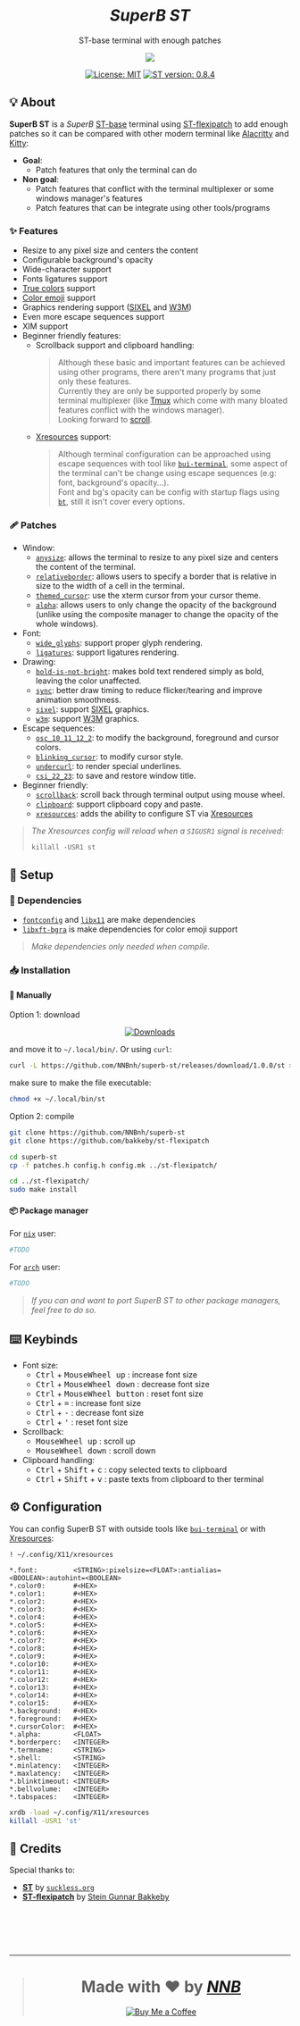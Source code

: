 <h1 align="center"><i>SuperB ST</i></h1>
<p align="center">ST-base terminal with enough patches</p>
<p align="center"><img src="https://user-images.githubusercontent.com/43980777/121320376-4ef51180-c937-11eb-9cd8-f06dafab918e.png"></p>
<p align="center"><a href="https://github.com/NNBnh/superbst/blob/main/LICENSE"><img src="https://img.shields.io/badge/license-mit--1.1-%233978A8.svg?labelColor=39314B&style=for-the-badge&logoColor=FFFFFF" alt="License: MIT"></a> <a href="https://st.suckless.org"><img src="https://img.shields.io/badge/st_version-0.8.4-%233978A8.svg?labelColor=39314B&style=for-the-badge&logoColor=FFFFFF" alt="ST version: 0.8.4"></a></p>

## 💡 About

**SuperB ST** is a _SuperB_ [ST-base](https://st.suckless.org) terminal using [ST-flexipatch](https://github.com/bakkeby/st-flexipatch) to add enough patches so it can be compared with other modern terminal like [Alacritty](https://github.com/alacritty/alacritty) and [Kitty](https://sw.kovidgoyal.net/kitty):

- **Goal**:
  - Patch features that only the terminal can do
- **Non goal**:
  - Patch features that conflict with the terminal multiplexer or some windows manager's features
  - Patch features that can be integrate using other tools/programs

### ✨ Features

- Resize to any pixel size and centers the content
- Configurable background's opacity
- Wide-character support
- Fonts ligatures support
- [True colors](https://gist.github.com/XVilka/8346728) support
- [Color emoji](https://gitlab.freedesktop.org/xorg/lib/libxft/-/merge_requests/1) support
- Graphics rendering support ([SIXEL](https://en.wikipedia.org/wiki/Sixel) and [W3M](http://w3m.sourceforge.net))
- Even more escape sequences support
- XIM support
- Beginner friendly features:
  - Scrollback support and clipboard handling:
    > Although these basic and important features can be achieved using other programs, there aren't many programs that just only these features.<br>
    > Currently they are only be supported properly by some terminal multiplexer (like [Tmux](https://github.com/tmux/tmux/wiki) which come with many bloated features conflict with the windows manager).<br>
    > Looking forward to [scroll](https://tools.suckless.org/scroll).
  - [Xresources](https://wiki.archlinux.org/title/X_resources) support:
    > Although terminal configuration can be approached using escape sequences with tool like [`bui-terminal`](https://github.com/NNBnh/bui-terminal), some aspect of the terminal can't be change using escape sequences (e.g: font, background's opacity...).<br>
    > Font and bg's opacity can be config with startup flags using [`bt`](https://github.com/NNBnh/bt), still it isn't cover every options.

### 🩹 Patches

- Window:
  - [`anysize`](https://st.suckless.org/patches/anysize): allows the terminal to resize to any pixel size and centers the content of the terminal.
  - [`relativeborder`](https://st.suckless.org/patches/relativeborder): allows users to specify a border that is relative in size to the width of a cell in the terminal.
  - [`themed_cursor`](https://st.suckless.org/patches/themed_cursor): use the xterm cursor from your cursor theme.
  - [`alpha`](https://st.suckless.org/patches/alpha): allows users to only change the opacity of the background (unlike using the composite manager to change the opacity of the whole windows).
- Font:
  - [`wide_glyphs`](https://www.reddit.com/r/suckless/comments/jt90ai/update_support_for_proper_glyph_rendering_in_st): support proper glyph rendering.
  - [`ligatures`](https://st.suckless.org/patches/ligatures): support ligatures rendering.
- Drawing:
  - [`bold-is-not-bright`](https://st.suckless.org/patches/bold-is-not-bright): makes bold text rendered simply as bold, leaving the color unaffected.
  - [`sync`](https://st.suckless.org/patches/sync): better draw timing to reduce flicker/tearing and improve animation smoothness.
  - [`sixel`](https://gist.github.com/saitoha/70e0fdf22e3e8f63ce937c7f7da71809): support [SIXEL](https://en.wikipedia.org/wiki/Sixel) graphics.
  - [`w3m`](https://st.suckless.org/patches/w3m): support [W3M](http://w3m.sourceforge.net) graphics.
- Escape sequences:
  - [`osc_10_11_12_2`](https://st.suckless.org/patches/osc_10_11_12_2): to modify the background, foreground and cursor colors.
  - [`blinking_cursor`](https://st.suckless.org/patches/blinking_cursor): to modify cursor style.
  - [`undercurl`](https://st.suckless.org/patches/undercurl): to render special underlines.
  - [`csi_22_23`](https://st.suckless.org/patches/csi_22_23): to save and restore window title.
- Beginner friendly:
  - [`scrollback`](https://st.suckless.org/patches/scrollback): scroll back through terminal output using mouse wheel.
  - [`clipboard`](https://st.suckless.org/patches/clipboard): support clipboard copy and paste.
  - [`xresources`](https://st.suckless.org/patches/xresources): adds the ability to configure ST via [Xresources](https://wiki.archlinux.org/title/X_resources)

> _The Xresources config will reload when a `SIGUSR1` signal is received:_
>
> `killall -USR1 st`

## 🚀 Setup

### 🧾 Dependencies

- [`fontconfig`](https://archlinux.org/packages/extra/x86_64/fontconfig) and [`libx11`](https://archlinux.org/packages/extra/x86_64/libx11) are make dependencies
- [`libxft-bgra`](https://aur.archlinux.org/packages/libxft-bgra) is make dependencies for color emoji support

> _Make dependencies only needed when compile._

### 📥 Installation

#### 🔧 Manually

Option 1: download

<p align="center"><a href="https://github.com/NNBnh/superb-st/releases"><img src="https://img.shields.io/github/downloads/NNBnh/superb-st/total?color=3978A8&labelColor=39314B&style=for-the-badge" alt="Downloads"></a></p>

and move it to `~/.local/bin/`. Or using `curl`:

```sh
curl -L https://github.com/NNBnh/superb-st/releases/download/1.0.0/st > ~/.local/bin/st
```

make sure to make the file executable:

```sh
chmod +x ~/.local/bin/st
```

Option 2: compile

```sh
git clone https://github.com/NNBnh/superb-st
git clone https://github.com/bakkeby/st-flexipatch

cd superb-st
cp -f patches.h config.h config.mk ../st-flexipatch/

cd ../st-flexipatch/
sudo make install
```

#### 📦 Package manager

For [`nix`](https://nixos.org) user:

```sh
#TODO
```

For [`arch`](https://archlinux.org) user:

```sh
#TODO
```

> _If you can and want to port SuperB ST to other package managers, feel free to do so._

## ⌨️ Keybinds

- Font size:
  - <kbd>Ctrl</kbd> + <kbd>MouseWheel up</kbd> : increase font size
  - <kbd>Ctrl</kbd> + <kbd>MouseWheel down</kbd> : decrease font size
  - <kbd>Ctrl</kbd> + <kbd>MouseWheel button</kbd> : reset font size
  - <kbd>Ctrl</kbd> + <kbd>=</kbd> : increase font size
  - <kbd>Ctrl</kbd> + <kbd>-</kbd> : decrease font size
  - <kbd>Ctrl</kbd> + <kbd>'</kbd> : reset font size
- Scrollback:
  - <kbd>MouseWheel up</kbd> : scroll up
  - <kbd>MouseWheel down</kbd> : scroll down
- Clipboard handling:
  - <kbd>Ctrl</kbd> + <kbd>Shift</kbd> + <kbd>c</kbd> : copy selected texts to clipboard
  - <kbd>Ctrl</kbd> + <kbd>Shift</kbd> + <kbd>v</kbd> : paste texts from clipboard to ther terminal

## ⚙️ Configuration

You can config SuperB ST with outside tools like [`bui-terminal`](https://github.com/NNBnh/bui-terminal) or with [Xresources](https://wiki.archlinux.org/title/X_resources):

```Xresources
! ~/.config/X11/xresources

*.font:         <STRING>:pixelsize=<FLOAT>:antialias=<BOOLEAN>:autohint=<BOOLEAN>
*.color0:       #<HEX>
*.color1:       #<HEX>
*.color2:       #<HEX>
*.color3:       #<HEX>
*.color4:       #<HEX>
*.color5:       #<HEX>
*.color6:       #<HEX>
*.color7:       #<HEX>
*.color8:       #<HEX>
*.color9:       #<HEX>
*.color10:      #<HEX>
*.color11:      #<HEX>
*.color12:      #<HEX>
*.color13:      #<HEX>
*.color14:      #<HEX>
*.color15:      #<HEX>
*.background:   #<HEX>
*.foreground:   #<HEX>
*.cursorColor:  #<HEX>
*.alpha:        <FLOAT>
*.borderperc:   <INTEGER>
*.termname:     <STRING>
*.shell:        <STRING>
*.minlatency:   <INTEGER>
*.maxlatency:   <INTEGER>
*.blinktimeout: <INTEGER>
*.bellvolume:   <INTEGER>
*.tabspaces:    <INTEGER>
```

```sh
xrdb -load ~/.config/X11/xresources
killall -USR1 'st'
```

## 💌 Credits

Special thanks to:

- [**ST**](https://st.suckless.org) by [`suckless.org`](https://suckless.org)
- [**ST-flexipatch**](https://github.com/bakkeby/st-flexipatch) by [Stein Gunnar Bakkeby](https://github.com/bakkeby)

<br><br><br><br>

---

> <h1 align="center">Made with ❤️ by <a href="https://github.com/NNBnh"><i>NNB</i></a></h1>
>
> <p align="center"><a href="https://www.buymeacoffee.com/nnbnh"><img src="https://img.shields.io/badge/buy_me_a_coffee%20-%23FFC387.svg?logo=buy-me-a-coffee&logoColor=333333&style=for-the-badge" alt="Buy Me a Coffee"></a></p>
